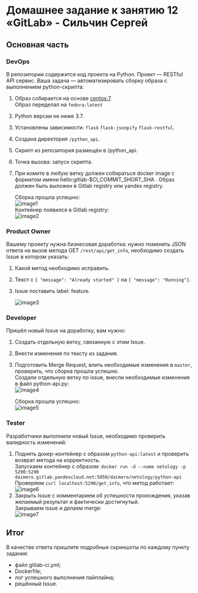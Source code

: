 # Домашнее задание к занятию 12 «GitLab» - Сильчин Сергей

## Основная часть

### DevOps

В репозитории содержится код проекта на Python. Проект — RESTful API сервис. Ваша задача — автоматизировать сборку образа с выполнением python-скрипта:

1. Образ собирается на основе [centos:7](https://hub.docker.com/_/centos?tab=tags&page=1&ordering=last_updated).  
   Образ переделал на `fedora:latest`
3. Python версии не ниже 3.7.
4. Установлены зависимости: `flask` `flask-jsonpify` `flask-restful`.
5. Создана директория `/python_api`.
6. Скрипт из репозитория размещён в /python_api.
7. Точка вызова: запуск скрипта.
8. При комите в любую ветку должен собираться docker image с форматом имени hello:gitlab-$CI_COMMIT_SHORT_SHA . Образ должен быть выложен в Gitlab registry или yandex registry.

   Сборка прошла успешно:  
   ![image1](https://github.com/user-attachments/assets/72b8197c-e828-4620-933b-b0b16600d425)  
   Контейнер появился в Gitlab registry:  
   ![image2](https://github.com/user-attachments/assets/d65e2e1d-dbd0-42ed-981e-bb950c66ec7a)  

### Product Owner

Вашему проекту нужна бизнесовая доработка: нужно поменять JSON ответа на вызов метода GET `/rest/api/get_info`, необходимо создать Issue в котором указать:

1. Какой метод необходимо исправить.
2. Текст с `{ "message": "Already started" }` на `{ "message": "Running"}`.
3. Issue поставить label: feature.  

   ![image3](https://github.com/user-attachments/assets/81667ad2-e76e-434f-b467-def81b1a40b7)

### Developer

Пришёл новый Issue на доработку, вам нужно:

1. Создать отдельную ветку, связанную с этим Issue.
2. Внести изменения по тексту из задания.
3. Подготовить Merge Request, влить необходимые изменения в `master`, проверить, что сборка прошла успешно.  
   Создали отдельную ветку по issue, внесли необходимые изменения в файл python-api.py:  
   ![image4](https://github.com/user-attachments/assets/1b4decb1-1505-40dc-a151-1210a7221b94)
   
   Сборка прошла успешно:  
   ![image5](https://github.com/user-attachments/assets/23b4d7c7-bc5f-4e68-a6eb-0164982f96b3)

### Tester

Разработчики выполнили новый Issue, необходимо проверить валидность изменений:  

1. Поднять докер-контейнер с образом `python-api:latest` и проверить возврат метода на корректность.  
   Запускаем контейнер с образом:  `docker run -d --name netology -p 5290:5290 daimero.gitlab.yandexcloud.net:5050/daimero/netology/python-api`  
   Проверяем `curl localhost:5290/get_info`, что метод работает:  
   ![image6](https://github.com/user-attachments/assets/bc7e4ebe-ba79-4d54-b448-0ad4edb13cae)  
2. Закрыть Issue с комментарием об успешности прохождения, указав желаемый результат и фактически достигнутый.  
   Закрываем issue и делаем merge:  
   ![image7](https://github.com/user-attachments/assets/a61bfabd-82fd-43f1-b8c4-82ccb5b52641)

## Итог

В качестве ответа пришлите подробные скриншоты по каждому пункту задания:

- файл gitlab-ci.yml;
- Dockerfile; 
- лог успешного выполнения пайплайна;
- решённый Issue.

